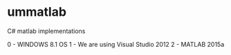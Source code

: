 # ummatlab
C# matlab implementations

0 - WINDOWS 8.1 OS
1 - We are using Visual Studio 2012
2 - MATLAB 2015a 


